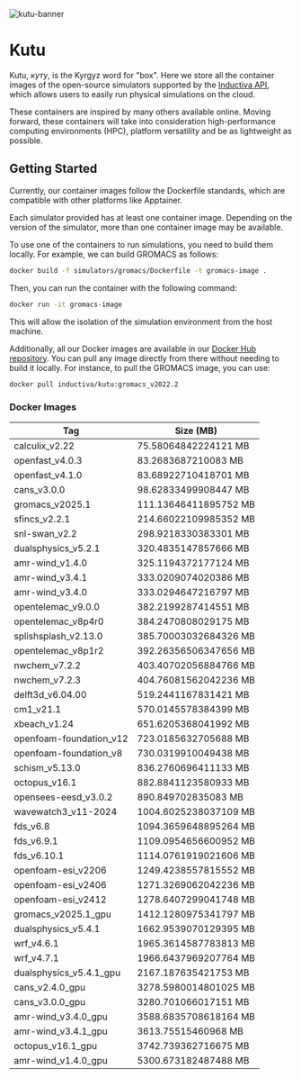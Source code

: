 
![kutu-banner](https://github.com/inductiva/kutu/assets/7538022/847e6ba9-e420-45d7-b98e-d21192fbdafe)

# Kutu

Kutu, _куту_, is the Kyrgyz word for "box". Here we store all the container
images of the open-source simulators supported by the 
[Inductiva API](https://github.com/inductiva/inductiva/tree/main),
which allows users to easily run physical simulations on the cloud.

These containers are inspired by many others available online. Moving forward, these
containers will take into consideration high-performance computing environments (HPC),
platform versatility and be as lightweight as possible.

## Getting Started

Currently, our container images follow the Dockerfile standards, which are compatible
with other platforms like Apptainer.

Each simulator provided has at least one container image. Depending on the version
of the simulator, more than one container image may be available.

To use one of the containers to run simulations, you need to build them locally.
For example, we can build GROMACS as follows:

```bash
docker build -f simulators/gromacs/Dockerfile -t gromacs-image .
```

Then, you can run the container with the following command:

```bash
docker run -it gromacs-image
```

This will allow the isolation of the simulation environment from the host machine.

Additionally, all our Docker images are available in our
[Docker Hub repository](https://hub.docker.com/r/inductiva/kutu). You can pull
any image directly from there without needing to build it locally. For instance,
to pull the GROMACS image, you can use:

```bash
docker pull inductiva/kutu:gromacs_v2022.2
```

### Docker Images

<!-- DOCKER-TAGS-TABLE -->
| Tag | Size (MB) |
|---|---|
| calculix_v2.22 | 75.58064842224121 MB |
| openfast_v4.0.3 | 83.2683687210083 MB |
| openfast_v4.1.0 | 83.68922710418701 MB |
| cans_v3.0.0 | 98.62833499908447 MB |
| gromacs_v2025.1 | 111.13646411895752 MB |
| sfincs_v2.2.1 | 214.66022109985352 MB |
| snl-swan_v2.2 | 298.9218330383301 MB |
| dualsphysics_v5.2.1 | 320.4835147857666 MB |
| amr-wind_v1.4.0 | 325.1194372177124 MB |
| amr-wind_v3.4.1 | 333.0209074020386 MB |
| amr-wind_v3.4.0 | 333.0294647216797 MB |
| opentelemac_v9.0.0 | 382.2199287414551 MB |
| opentelemac_v8p4r0 | 384.2470808029175 MB |
| splishsplash_v2.13.0 | 385.70003032684326 MB |
| opentelemac_v8p1r2 | 392.26356506347656 MB |
| nwchem_v7.2.2 | 403.40702056884766 MB |
| nwchem_v7.2.3 | 404.76081562042236 MB |
| delft3d_v6.04.00 | 519.2441167831421 MB |
| cm1_v21.1 | 570.0145578384399 MB |
| xbeach_v1.24 | 651.6205368041992 MB |
| openfoam-foundation_v12 | 723.0185632705688 MB |
| openfoam-foundation_v8 | 730.0319910049438 MB |
| schism_v5.13.0 | 836.2760696411133 MB |
| octopus_v16.1 | 882.8841123580933 MB |
| opensees-eesd_v3.0.2 | 890.849702835083 MB |
| wavewatch3_v11-2024 | 1004.6025238037109 MB |
| fds_v6.8 | 1094.3659648895264 MB |
| fds_v6.9.1 | 1109.0954656600952 MB |
| fds_v6.10.1 | 1114.0761919021606 MB |
| openfoam-esi_v2206 | 1249.4238557815552 MB |
| openfoam-esi_v2406 | 1271.3269062042236 MB |
| openfoam-esi_v2412 | 1278.6407299041748 MB |
| gromacs_v2025.1_gpu | 1412.1280975341797 MB |
| dualsphysics_v5.4.1 | 1662.9539070129395 MB |
| wrf_v4.6.1 | 1965.3614587783813 MB |
| wrf_v4.7.1 | 1966.6437969207764 MB |
| dualsphysics_v5.4.1_gpu | 2167.187635421753 MB |
| cans_v2.4.0_gpu | 3278.5980014801025 MB |
| cans_v3.0.0_gpu | 3280.701066017151 MB |
| amr-wind_v3.4.0_gpu | 3588.6835708618164 MB |
| amr-wind_v3.4.1_gpu | 3613.75515460968 MB |
| octopus_v16.1_gpu | 3742.739362716675 MB |
| amr-wind_v1.4.0_gpu | 5300.673182487488 MB |
<!-- END-DOCKER-TAGS-TABLE -->
